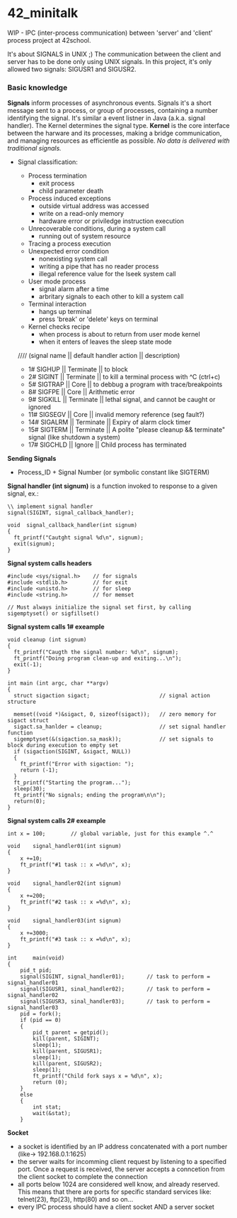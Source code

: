 # 42_minitalk
WIP - IPC (inter-process communication) between 'server' and 'client' process project at 42school.

It's about SIGNALS in UNIX ;)
The communication between the client and server has to be done only using UNIX signals.
In this project, it's only allowed two signals: SIGUSR1 and SIGUSR2.

### Basic knowledge
**Signals** inform processes of asynchronous events. Signals it's a short message sent to a process, or group of processes, containing a number identifying the signal. It's similar a event listner in Java (a.k.a. signal handler).
The Kernel determines the signal type. **Kernel** is the core interface between the harware and its processes, making a bridge communication, and managing resources as efficientle as possible.
_No data is delivered with traditional signals._
- Signal classification:
  - Process termination
    -  exit process
    -  child parameter death
  - Process induced exceptions
    -  outside virtual address was accessed
    -  write on a read-only memory
    -  hardware error or priviledge instruction execution
  - Unrecoverable conditions, during a system call
    -  running out of system resource
  - Tracing a process execution
  - Unexpected error condition
    -  nonexisting system call
    -  writing a pipe that has no reader process
    -  illegal reference value for the lseek system call
  - User mode process
    -  signal alarm after a time
    -  arbritary signals to each other to kill a system call
  - Terminal interaction
    -  hangs up terminal
    -  press 'break' or 'delete' keys on terminal
  - Kernel checks recipe
    -  when process is about to return from user mode kernel
    -  when it enters of leaves the sleep state mode

  //// (signal name || default handler action || description)
  - 1# SIGHUP || Terminate || to block 
  - 2# SIGINT || Terminate || to kill a terminal process with ^C (ctrl+c)
  - 5# SIGTRAP || Core || to debbug a program with trace/breakpoints
  - 8# SIGFPE || Core || Arithmetic error
  - 9# SIGKILL || Terminate || lethal signal, and cannot be caught or ignored
  - 11# SIGSEGV || Core || invalid memory reference (seg fault?)
  - 14# SIGALRM || Terminate || Expiry of alarm clock timer
  - 15# SIGTERM || Terminate || A polite "please cleanup && terminate" signal (like shutdown a system)
  - 17# SIGCHLD || Ignore || Child process has terminated

**Sending Signals**
  - Process_ID + Signal Number (or symbolic constant like SIGTERM)

**Signal handler (int signum)** is a function invoked to response to a given signal, ex.:
```
\\ implement signal handler
signal(SIGINT, signal_callback_handler);

void  signal_callback_handler(int signum)
{
  ft_printf("Cautght signal %d\n", signum);
  exit(signum);
}
```
**Signal system calls headers**
```
#include <sys/signal.h>    // for signals
#include <stdlib.h>        // for exit
#include <unistd.h>        // for sleep
#include <string.h>        // for memset

// Must always initialize the signal set first, by calling sigemptyset() or sigfillset()
```
**Signal system calls 1# exeample**
```
void cleanup (int signum)
{
  ft_printf("Caugth the signal number: %d\n", signum);
  ft_printf("Doing program clean-up and exiting...\n");
  exit(-1);
}

int main (int argc, char **argv)
{
  struct sigaction sigact;                      // signal action structure

  memset((void *)&sigact, 0, sizeof(sigact));   // zero memory for sigact struct
  sigact.sa_hanlder = cleanup;                  // set signal handler function
  sigemptyset(&(sigaction.sa_mask));            // set signals to block during execution to empty set
  if (sigaction(SIGINT, &sigact, NULL))
  {
    ft_printf("Error with sigaction: ");
    return (-1);
  }
  ft_printf("Starting the program...");
  sleep(30);
  ft_printf("No signals; ending the program\n\n");
  return(0);
}
```
**Signal system calls 2# exeample**
```
int	x = 100;		// global variable, just for this example ^.^

void	signal_handler01(int signum)
{
	x +=10;
	ft_printf("#1 task :: x =%d\n", x);
}

void	signal_handler02(int signum)
{
	x +=200;
	ft_printf("#2 task :: x =%d\n", x);
}

void	signal_handler03(int signum)
{
	x +=3000;
	ft_printf("#3 task :: x =%d\n", x);
}

int		main(void)
{
	pid_t pid;
	signal(SIGINT, signal_handler01);		// task to perform = signal_handler01
	signal(SIGUSR1, sinal_handler02);		// task to perform = signal_handler02
	signal(SIGUSR3, sinal_handler03);		// task to perform = signal_handler03
	pid = fork();
	if (pid == 0)
	{
		pid_t parent = getpid();
		kill(parent, SIGINT);
		sleep(1);
		kill(parent, SIGUSR1);
		sleep(1);
		kill(parent, SIGUSR2);
		sleep(1);
		ft_printf("Child fork says x = %d\n", x);
		return (0);
	}
	else
	{
		int stat;
		wait(&stat);
	}
```

**Socket**
- a socket is identified by an IP address concatenated with a port number (like-> 192.168.0.1:1625)
- the server waits for incomming client request by listening to a specified port. Once a request is received, the server accepts a conncetion from the client socket to complete the connection
- all ports below 1024 are considered well know, and already reserved. This means that there are ports for specific standard services like: telnet(23), ftp(23), http(80) and so on...
- every IPC process should have a client socket AND a server socket


